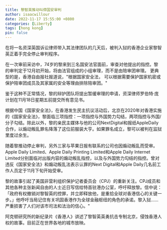 ```yaml
---
title: 黎智英推动叫停国安审判
author: isaacwillour
date: 2022-11-17 15:55:00 +0800
categories: [Liberty]
tags: [hong kong]
pin: false
---
```


在将一名资深英国诉讼律师带入其法律团队的几天后，被判入狱的香港企业家黎智英正着手完全停止审判程序。

在一次审前采访中，74岁的黎来到三名国安法官面前，审查对他提出的指控。黎的审判定于12月初开始，将由法官组成的小组审理，而不是由陪审团审理。 更典型的是，香港自由报社报道说，"根据国家安全法， 可以根据需要保护国家机密或保护陪审团成员及其家属的安全等理由排除陪审团。"

鉴于这种不正常情况，黎的辩护团队将提出暂缓审理的申请，资深律师罗伯特·庞计划在11月18日星期五前提交所有意见书。

根据中国《国家安全法》，在香港发生民主抗议活动后，北京在2020年对香港实施的《国家安全法》，黎面临三项指控：一项指控与外国势力勾结，两项指控与外国/分子勾结。除此以外，黎的亲民主媒体与他的公司NextDigital和报纸AppleDaily合作，以煽动叛乱罪名降落了这位前服装大亨。如果罪名成立，黎可以被判在监狱里度过余生。

随着黎推动停止审判，另外三家与苹果日报有联系的公司也因煽动叛乱而受审。Apple Daily Limited、Apple Daily Printing Limited和Apple Daily Internet Limited分别面临对出版内容的煽动叛乱指控，以及与外国势力勾结的指控。曾对违反《国家安全法》和煽动叛乱法表示认罪的Next Digital和Apple Daily几名前工作人员定于11月下旬开始受审。

黎的故事引起了美国非营利组织保护记者委员会（CPJ）的重新关注。CPJ成员和其他各种主张新闻自由的人士近日写信给特首驻港办公室，呼吁释放黎。信中说：「政府有权撤销对黎智英的控罪，并立即释放他，是重拾全球对香港信心的关键一步。」他呼吁当局记住有关巩固香港作为全球金融枢纽的角色的承诺。黎入狱……严重损害了人们对该市司法和法治的信心。"

阿克顿研究所的新纪录片《香港人》讲述了黎智英英勇抗击专制北京，侵蚀香港人权的故事。目前正在世界各地的城市放映。
